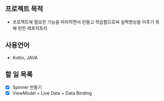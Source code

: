 ## 프로젝트 목적

- 프로젝트에 필요한 기능을 따라하면서 만들고 학습함으로써 실력향상을 이루기 위해 만든 레포지토리

## 사용언어

- Kotlin, JAVA

## 할 일 목록

- [x]  Spinner 만들기
- [x]  ViewModel + Live Data + Data Binding